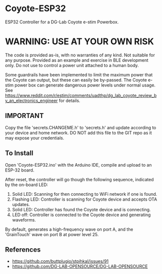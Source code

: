 # Coyote-ESP32
ESP32 Controller for a DG-Lab Coyote e-stim Powerbox.

# WARNING: USE AT YOUR OWN RISK

The code is provided as-is, with no warranties of any kind. Not suitable for any purpose.
Provided as an example and exercise in BLE development only. Do not use to control a power unit
attached to a human body.

Some guardrails have been implemented to limit the maximum power that the Coyote can output, but these can easily be by-passed.
The Coyote e-stim power box can generate dangerous power levels under normal usage.
See https://www.reddit.com/r/estim/comments/uadthp/dg_lab_coyote_review_by_an_electronics_engineer for details.

## IMPORTANT

Copy the file 'secrets.CHANGEME.h' to 'secrets.h' and update according to your device and home network.
DO NOT add this file to the GIT repo as it may expose your credentials.

## To Install

Open 'Coyote-ESP32.ino' with the Arduino IDE, compile and upload to an ESP-32 board.

After reset, the controller will go though the following sequence, indicated by the on-board LED:

1. Solid LED: Scanning for then connecting to WiFi network if one is found.
2. Flashing LED: Controller is scanning for Coyote device and accepts OTA updates.
3. Solid LED: Controller has found the Coyote device and is connecting.
4. LED off: Controller is connected to the Coyote device and generating waveforms.

By default, generates a high-frequency wave on port A, and the 'GrainTouch' wave on port B at power level 25.

## References

* https://github.com/buttplugio/stpihkal/issues/91
* https://github.com/DG-LAB-OPENSOURCE/DG-LAB-OPENSOURCE




